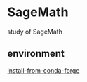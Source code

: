 # SageMath

study of SageMath

## environment

[install-from-conda-forge](https://doc.sagemath.org/html/en/installation/conda.html#install-from-conda-forge)